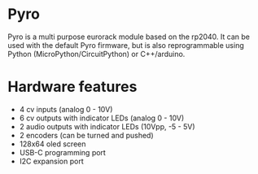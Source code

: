 # Pyro
Pyro is a multi purpose eurorack module based on the rp2040. It can be used with the default Pyro firmware, but is also reprogrammable using Python (MicroPython/CircuitPython) or C++/arduino.
# Hardware features
- 4 cv inputs (analog 0 - 10V)
- 6 cv outputs with indicator LEDs (analog 0 - 10V)
- 2 audio outputs with indicator LEDs (10Vpp, -5 - 5V)
- 2 encoders (can be turned and pushed)
- 128x64 oled screen
- USB-C programming port
- I2C expansion port
